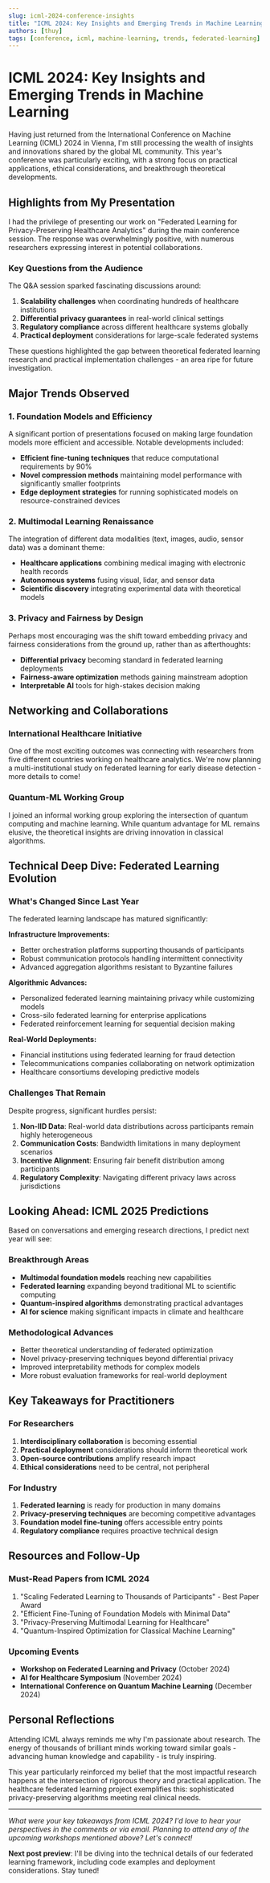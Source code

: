 ```yaml
---
slug: icml-2024-conference-insights
title: "ICML 2024: Key Insights and Emerging Trends in Machine Learning"
authors: [thuy]
tags: [conference, icml, machine-learning, trends, federated-learning]
---
```


# ICML 2024: Key Insights and Emerging Trends in Machine Learning

Having just returned from the International Conference on Machine Learning (ICML) 2024 in Vienna, I'm still processing the wealth of insights and innovations shared by the global ML community. This year's conference was particularly exciting, with a strong focus on practical applications, ethical considerations, and breakthrough theoretical developments.

## Highlights from My Presentation

I had the privilege of presenting our work on "Federated Learning for Privacy-Preserving Healthcare Analytics" during the main conference session. The response was overwhelmingly positive, with numerous researchers expressing interest in potential collaborations.

<!--truncate-->

### Key Questions from the Audience

The Q&A session sparked fascinating discussions around:

1. **Scalability challenges** when coordinating hundreds of healthcare institutions
2. **Differential privacy guarantees** in real-world clinical settings  
3. **Regulatory compliance** across different healthcare systems globally
4. **Practical deployment** considerations for large-scale federated systems

These questions highlighted the gap between theoretical federated learning research and practical implementation challenges - an area ripe for future investigation.

## Major Trends Observed

### 1. Foundation Models and Efficiency

A significant portion of presentations focused on making large foundation models more efficient and accessible. Notable developments included:

- **Efficient fine-tuning techniques** that reduce computational requirements by 90%
- **Novel compression methods** maintaining model performance with significantly smaller footprints
- **Edge deployment strategies** for running sophisticated models on resource-constrained devices

### 2. Multimodal Learning Renaissance

The integration of different data modalities (text, images, audio, sensor data) was a dominant theme:

- **Healthcare applications** combining medical imaging with electronic health records
- **Autonomous systems** fusing visual, lidar, and sensor data
- **Scientific discovery** integrating experimental data with theoretical models

### 3. Privacy and Fairness by Design

Perhaps most encouraging was the shift toward embedding privacy and fairness considerations from the ground up, rather than as afterthoughts:

- **Differential privacy** becoming standard in federated learning deployments
- **Fairness-aware optimization** methods gaining mainstream adoption
- **Interpretable AI** tools for high-stakes decision making

## Networking and Collaborations

### International Healthcare Initiative

One of the most exciting outcomes was connecting with researchers from five different countries working on healthcare analytics. We're now planning a multi-institutional study on federated learning for early disease detection - more details to come!

### Quantum-ML Working Group

I joined an informal working group exploring the intersection of quantum computing and machine learning. While quantum advantage for ML remains elusive, the theoretical insights are driving innovation in classical algorithms.

## Technical Deep Dive: Federated Learning Evolution

### What's Changed Since Last Year

The federated learning landscape has matured significantly:

**Infrastructure Improvements:**
- Better orchestration platforms supporting thousands of participants
- Robust communication protocols handling intermittent connectivity
- Advanced aggregation algorithms resistant to Byzantine failures

**Algorithmic Advances:**
- Personalized federated learning maintaining privacy while customizing models
- Cross-silo federated learning for enterprise applications
- Federated reinforcement learning for sequential decision making

**Real-World Deployments:**
- Financial institutions using federated learning for fraud detection
- Telecommunications companies collaborating on network optimization
- Healthcare consortiums developing predictive models

### Challenges That Remain

Despite progress, significant hurdles persist:

1. **Non-IID Data**: Real-world data distributions across participants remain highly heterogeneous
2. **Communication Costs**: Bandwidth limitations in many deployment scenarios
3. **Incentive Alignment**: Ensuring fair benefit distribution among participants
4. **Regulatory Complexity**: Navigating different privacy laws across jurisdictions

## Looking Ahead: ICML 2025 Predictions

Based on conversations and emerging research directions, I predict next year will see:

### Breakthrough Areas
- **Multimodal foundation models** reaching new capabilities
- **Federated learning** expanding beyond traditional ML to scientific computing
- **Quantum-inspired algorithms** demonstrating practical advantages
- **AI for science** making significant impacts in climate and healthcare

### Methodological Advances
- Better theoretical understanding of federated optimization
- Novel privacy-preserving techniques beyond differential privacy
- Improved interpretability methods for complex models
- More robust evaluation frameworks for real-world deployment

## Key Takeaways for Practitioners

### For Researchers
1. **Interdisciplinary collaboration** is becoming essential
2. **Practical deployment** considerations should inform theoretical work
3. **Open-source contributions** amplify research impact
4. **Ethical considerations** need to be central, not peripheral

### For Industry
1. **Federated learning** is ready for production in many domains
2. **Privacy-preserving techniques** are becoming competitive advantages
3. **Foundation model fine-tuning** offers accessible entry points
4. **Regulatory compliance** requires proactive technical design

## Resources and Follow-Up

### Must-Read Papers from ICML 2024

1. "Scaling Federated Learning to Thousands of Participants" - Best Paper Award
2. "Efficient Fine-Tuning of Foundation Models with Minimal Data"
3. "Privacy-Preserving Multimodal Learning for Healthcare"
4. "Quantum-Inspired Optimization for Classical Machine Learning"

### Upcoming Events

- **Workshop on Federated Learning and Privacy** (October 2024)
- **AI for Healthcare Symposium** (November 2024)
- **International Conference on Quantum Machine Learning** (December 2024)

## Personal Reflections

Attending ICML always reminds me why I'm passionate about research. The energy of thousands of brilliant minds working toward similar goals - advancing human knowledge and capability - is truly inspiring.

This year particularly reinforced my belief that the most impactful research happens at the intersection of rigorous theory and practical application. The healthcare federated learning project exemplifies this: sophisticated privacy-preserving algorithms meeting real clinical needs.

---

*What were your key takeaways from ICML 2024? I'd love to hear your perspectives in the comments or via email. Planning to attend any of the upcoming workshops mentioned above? Let's connect!*

**Next post preview**: I'll be diving into the technical details of our federated learning framework, including code examples and deployment considerations. Stay tuned! 